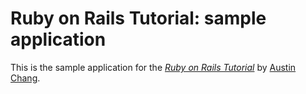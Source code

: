 # Ruby on Rails Tutorial: sample application

This is the sample application for
the [*Ruby on Rails Tutorial*](#)
by [Austin Chang](#).